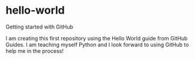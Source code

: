 # hello-world
Getting started with GitHub

I am creating this first repository using the Hello World guide from GitHub Guides.
I am teaching myself Python and I look forward to using GitHub to help me in the process!
